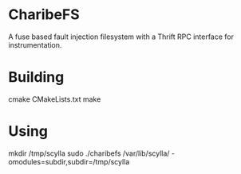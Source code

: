 
CharibeFS
=========

A fuse based fault injection filesystem
with a Thrift RPC interface for instrumentation.

Building
========

cmake CMakeLists.txt
make

Using
=====

mkdir /tmp/scylla
sudo ./charibefs /var/lib/scylla/ -omodules=subdir,subdir=/tmp/scylla
